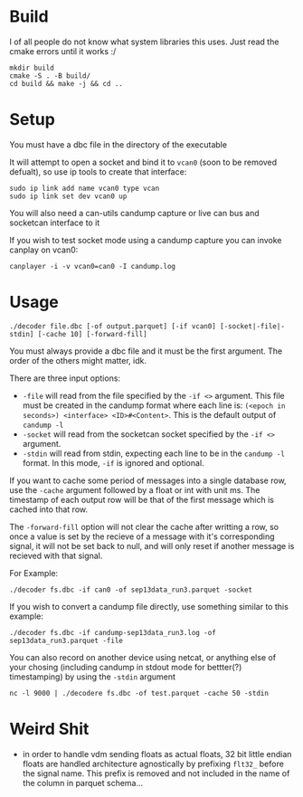 # Build
I of all people do not know what system libraries this uses. Just read the cmake errors until it works :/

```
mkdir build
cmake -S . -B build/
cd build && make -j && cd ..
```
# Setup
You must have a dbc file in the directory of the executable

It will attempt to open a socket and bind it to `vcan0` (soon to be removed defualt), so use ip tools to create that interface:
```
sudo ip link add name vcan0 type vcan
sudo ip link set dev vcan0 up
```

You will also need a can-utils candump capture or live can bus and socketcan interface to it

If you wish to test socket mode using a candump capture you can invoke canplay on vcan0:
```
canplayer -i -v vcan0=can0 -I candump.log
```

# Usage
```
./decoder file.dbc [-of output.parquet] [-if vcan0] [-socket|-file|-stdin] [-cache 10] [-forward-fill]
```
You must always provide a dbc file and it must be the first argument. The order of the others might matter, idk.

There are three input options:
- `-file` will read from the file specified by the `-if <>` argument. This file must be created in the candump format where each line is: `(<epoch in seconds>) <interface> <ID>#<Content>`. This is the default output of `candump -l`
- `-socket` will read from the socketcan socket specified by the `-if <>` argument.
- `-stdin` will read from stdin, expecting each line to be in the `candump -l` format. In this mode, `-if` is ignored and optional.

If you want to cache some period of messages into a single database row, use the `-cache` argument followed by a float or int with unit ms. The timestamp of each output row will be that of the first message which is cached into that row.

The `-forward-fill` option will not clear the cache after writting a row, so once a value is set by the recieve of a message with it's corresponding signal, it will not be set back to null, and will only reset if another message is recieved with that signal.

For Example:
```
./decoder fs.dbc -if can0 -of sep13data_run3.parquet -socket
```

If you wish to convert a candump file directly, use something similar to this example:
```
./decoder fs.dbc -if candump-sep13data_run3.log -of sep13data_run3.parquet -file
```

You can also record on another device using netcat, or anything else of your chosing (including candump in stdout mode for bettter(?) timestamping) by using the `-stdin` argument
```
nc -l 9000 | ./decodere fs.dbc -of test.parquet -cache 50 -stdin
```

# Weird Shit
- in order to handle vdm sending floats as actual floats, 32 bit little endian floats are handled architecture agnostically by prefixing `flt32_` before the signal name. This prefix is removed and not included in the name of the column in parquet schema...
